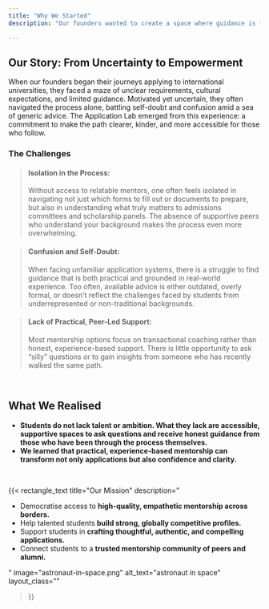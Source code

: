```yaml
---
title: "Why We Started"
description: "Our founders wanted to create a space where guidance is free from gatekeeping, mentorship is personal and practical, and every student feels supported in pursuing their academic ambitions with confidence."

---
```


<h2>Our Story: From Uncertainty to <span class="gradient-text"> Empowerment </span></h2>

When our founders began their journeys applying to international universities, they faced a maze of unclear requirements, cultural expectations, and limited guidance. Motivated yet uncertain, they often navigated the process alone, battling self-doubt and confusion amid a sea of generic advice. The Application Lab emerged from this experience: a commitment to make the path clearer, kinder, and more accessible for those who follow. 
<br>

### The Challenges

> <h4>Isolation in the Process:</h4><p>Without access to relatable mentors, one often feels isolated in navigating not just which forms to fill out or documents to prepare, but also in understanding what truly matters to admissions committees and scholarship panels. The absence of supportive peers who understand your background makes the process even more overwhelming.</p>

> <h4>Confusion and Self-Doubt:</h4><p>When facing unfamiliar application systems, there is a struggle to find guidance that is both practical and grounded in real-world experience. Too often, available advice is either outdated, overly formal, or doesn’t reflect the challenges faced by students from underrepresented or non-traditional backgrounds.</p>

> <h4>Lack of Practical, Peer-Led Support:</h4><p>Most mentorship options focus on transactional coaching rather than honest, experience-based support. There is little opportunity to ask “silly” questions or to gain insights from someone who has recently walked the same path.</p>
    
<br>

## What We Realised

*   **Students do not lack talent or ambition. What they lack are accessible, supportive spaces to ask questions and receive honest guidance from those who have been through the process themselves.**
*   **We learned that practical, experience-based mentorship can transform not only applications but also confidence and clarity.**

<br>


{{< rectangle_text
title="Our Mission"
description="<ul><li>Democratise access to <b>high-quality, empathetic mentorship across borders.</b></li><li>Help talented students <b>build strong, globally competitive profiles.</b></li><li>Support students in <b>crafting thoughtful, authentic, and compelling applications.</b></li><li>Connect students to a <b>trusted mentorship community of peers and alumni.</b></li></ul>"
image="astronaut-in-space.png"
alt_text="astronaut in space"
layout_class=""
>}}